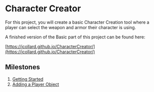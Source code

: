 # Character Creator

For this project, you will create a basic Character Creation tool where a player
can select the weapon and armor their character is using.


A finished version of the Basic part of this project can be found here:

[https://jcollard.github.io/CharacterCreator/](https://jcollard.github.io/CharacterCreator/)

## Milestones

1. [Getting Started](00_GettingStarted/GettingStarted.md)
2. [Adding a Player Object](01_AddingAPlayerObject/AddingAPlayerObject.md)